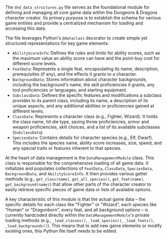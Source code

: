 The `dnd_data_structures.py` file serves as the foundational module for defining and managing all core game data within the Dungeons & Dragons character creator. Its primary purpose is to establish the schema for various game entities and provide a centralized mechanism for loading and accessing this data.

The file leverages Python's `@dataclass` decorator to create simple yet structured representations for key game elements:

*   `AbilityScoreInfo`: Defines the rules and limits for ability scores, such as the maximum value an ability score can have and the point-buy cost for different score levels.
*   `FeatData`: Represents a single feat, encapsulating its name, description, prerequisites (if any), and the effects it grants to a character.
*   `BackgroundData`: Stores information about character backgrounds, including the background's name, the skill proficiencies it grants, any tool proficiencies or languages, and starting equipment.
*   `SubclassData`: Defines the specific features and modifications a subclass provides to its parent class, including its name, a description of its unique aspects, and any additional abilities or proficiencies gained at different levels.
*   `ClassData`: Represents a character class (e.g., Fighter, Wizard). It holds the class name, hit die type, saving throw proficiencies, armor and weapon proficiencies, skill choices, and a list of its available subclasses (`SubclassData`).
*   `SpeciesData`: Contains details for character species (e.g., Elf, Dwarf). This includes the species name, ability score increases, size, speed, and any special traits or features inherent to that species.

At the heart of data management is the `DataManagementModule` class. This class is responsible for the comprehensive loading of all game data. It initializes and populates collections of `FeatData`, `ClassData`, `SpeciesData`, `BackgroundData`, and `AbilityScoreInfo`. It then provides various getter methods (e.g., `get_class(name)`, `get_all_species()`, `get_feat(name)`, `get_background(name)`) that allow other parts of the character creator to easily retrieve specific pieces of game data or lists of available options.

A key characteristic of this module is that the actual game data – the specific details for each class like "Fighter" or "Wizard", each species like "Human" or "Dragonborn", every feat, and all background options – is currently hardcoded directly within the `DataManagementModule`'s private loading methods (e.g., `_load_classes()`, `_load_species()`, `_load_feats()`, `_load_backgrounds()`). This means that to add new game elements or modify existing ones, this Python file itself needs to be edited.
